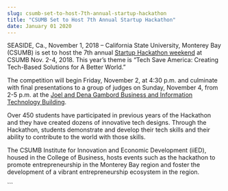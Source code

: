 ```yaml
---
slug: csumb-set-to-host-7th-annual-startup-hackathon
title: "CSUMB Set to Host 7th Annual Startup Hackathon"
date: January 01 2020
---
```


 
<p>
  SEASIDE, Ca., November 1, 2018 – California State University, Monterey Bay
  (CSUMB) is set to host the 7th annual
  <a
    href="https://csumb.edu/iied/iied-events-calendar/startup-monterey-bay-hackathon-2018"
    >Startup Hackathon weekend</a
  >
  at CSUMB Nov. 2-4, 2018. This year’s theme is “Tech Save America: Creating
  Tech-Based Solutions for A Better World.”
</p>
<p>
  The competition will begin Friday, November 2, at 4:30 p.m. and culminate with
  final presentations to a group of judges on Sunday, November 4, from 2-5 p.m.
  at the
  <a
    href="https://csumb.edu/directory/buildings/business-information-technology"
    >Joel and Dena Gambord Business and Information Technology Building</a
  >.
</p>
<p>
  Over 450 students have participated in previous years of the Hackathon and
  they have created dozens of innovative tech designs. Through the Hackathon,
  students demonstrate and develop their tech skills and their ability to
  contribute to the world with those skills.
</p>
<p>
  The CSUMB Institute for Innovation and Economic Development (iiED), housed in
  the College of Business, hosts events such as the hackathon to promote
  entrepreneurship in the Monterey Bay region and foster the development of a
  vibrant entrepreneurship ecosystem in the region.
</p>
```
